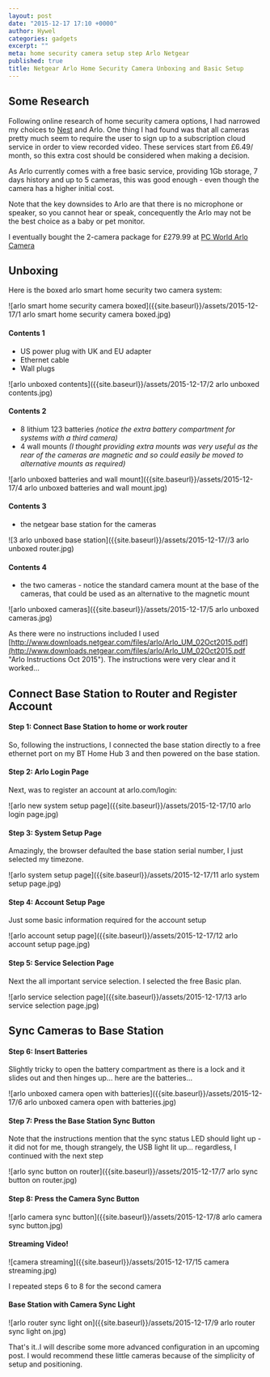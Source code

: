 ```yaml
---
layout: post
date: "2015-12-17 17:10 +0000"
author: Hywel
categories: gadgets
excerpt: ""
meta: home security camera setup step Arlo Netgear
published: true
title: Netgear Arlo Home Security Camera Unboxing and Basic Setup
---
```


## Some Research

Following online research of home security camera options, I had narrowed my choices to [Nest](https://store.nest.com/uk/product/camera/) and Arlo.  One thing I had found was that all cameras pretty much seem to require the user to sign up to a subscription cloud service in order to view recorded video.  These services start from  £6.49/ month, so this extra cost should be considered when making a decision.

As Arlo currently comes with a free basic service, providing 1Gb storage, 7 days history and up to 5 cameras, this was good enough - even though the camera has a higher initial cost.  

Note that the key downsides to Arlo are that there is no microphone or speaker, so you cannot hear or speak, concequently the Arlo may not be the best choice  as a baby or pet monitor.

I eventually bought the 2-camera package for £279.99 at [PC World Arlo Camera](http://www.pcworld.co.uk/gbuk/smart-tech/smart-tech/smart-home/smart-home-monitoring-and-power/netgear-arlo-smart-home-security-system-10125398-pdt.html?gclid=CjwKEAiA18mzBRCo1e_-y_KLpXISJACEsANGZ_90KxxzCCYcAMPsuoIdvKzYpJ5t-Tzy4RiGtLZ2ZxoCzrfw_wcB&srcid=198&cmpid=ppc~gg~~~Exact&mctag=gg_goog_7904&s_kwcid=AL!3391!3!68396508140!!!g!114416079860!&istCompanyId=9a35962d-802d-4e67-9721-0a3328ca1f02&istItemId=ltpxmmqxr&istBid=tztx&ef_id=VgB68AAAAda8ZfDl:20151217142418:s)

## Unboxing
Here is the boxed arlo smart home security two camera system:

![arlo smart home security camera boxed]({{site.baseurl}}/assets/2015-12-17/1 arlo smart home security camera boxed.jpg)

#### Contents 1
- US power plug with UK and EU adapter
- Ethernet cable
- Wall plugs

![arlo unboxed contents]({{site.baseurl}}/assets/2015-12-17/2 arlo unboxed contents.jpg)

#### Contents 2
- 8 lithium 123 batteries _(notice the extra battery compartment for systems with a third camera)_
- 4 wall mounts _(I thought providing extra mounts was very useful as the rear of the cameras are magnetic and so could easily be moved to alternative mounts as required)_

![arlo unboxed batteries and wall mount]({{site.baseurl}}/assets/2015-12-17/4 arlo unboxed batteries and wall mount.jpg)

#### Contents 3
- the netgear base station for the cameras

![3 arlo unboxed base station]({{site.baseurl}}/assets/2015-12-17//3 arlo unboxed router.jpg)

#### Contents 4
- the two cameras - notice the standard camera mount at the base of the cameras, that could be used as an alternative to the magnetic mount

![arlo unboxed cameras]({{site.baseurl}}/assets/2015-12-17/5 arlo unboxed cameras.jpg)

As there were no instructions included I used [http://www.downloads.netgear.com/files/arlo/Arlo_UM_02Oct2015.pdf](http://www.downloads.netgear.com/files/arlo/Arlo_UM_02Oct2015.pdf "Arlo Instructions Oct 2015").  The instructions were very clear and it worked...

## Connect Base Station to Router and Register Account

#### Step 1: Connect Base Station to home or work router
So, following the instructions, I connected the base station directly to a free ethernet port on my BT Home Hub 3 and then powered on the base station.

#### Step 2: Arlo Login Page
Next, was to register an account at arlo.com/login:

![arlo new system setup page]({{site.baseurl}}/assets/2015-12-17/10 arlo login page.jpg)

#### Step 3: System Setup Page
Amazingly, the browser defaulted the base station serial number, I just selected my timezone.

![arlo system setup page]({{site.baseurl}}/assets/2015-12-17/11 arlo system setup page.jpg)

#### Step 4: Account Setup Page
Just some basic information required for the account setup

![arlo account setup page]({{site.baseurl}}/assets/2015-12-17/12 arlo account setup page.jpg)

#### Step 5: Service Selection Page
Next the all important service selection.  I selected the free Basic plan.

![arlo service selection page]({{site.baseurl}}/assets/2015-12-17/13 arlo service selection page.jpg)

## Sync Cameras to Base Station

#### Step 6: Insert Batteries
Slightly tricky to open the battery compartment as there is a lock and it slides out and then hinges up... here are the batteries...

![arlo unboxed camera open with batteries]({{site.baseurl}}/assets/2015-12-17/6 arlo unboxed camera open with batteries.jpg)

#### Step 7: Press the Base Station Sync Button
Note that the instructions mention that the sync status LED should light up - it did not for me, though strangely, the USB light lit up... regardless, I continued with the next step

![arlo sync button on router]({{site.baseurl}}/assets/2015-12-17/7 arlo sync button on router.jpg)

#### Step 8: Press the Camera Sync Button

![arlo camera sync button]({{site.baseurl}}/assets/2015-12-17/8 arlo camera sync button.jpg)

#### Streaming Video!

![camera streaming]({{site.baseurl}}/assets/2015-12-17/15 camera streaming.jpg)

I repeated steps 6 to 8 for the second camera

#### Base Station with Camera Sync Light

![arlo router sync light on]({{site.baseurl}}/assets/2015-12-17/9 arlo router sync light on.jpg)

That's it..I will describe some more advanced configuration in an upcoming post.  I would recommend these little cameras because of the simplicity of setup and positioning.
